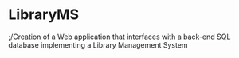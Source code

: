 # LibraryMS
;/Creation of a Web application that interfaces with a back-end SQL database implementing a Library Management System
